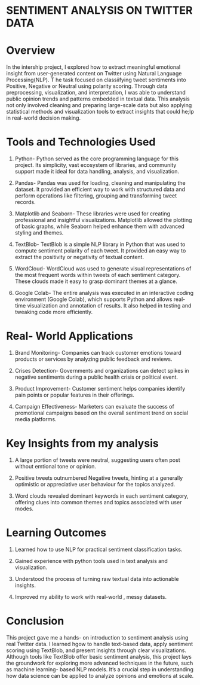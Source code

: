 # SENTIMENT ANALYSIS ON TWITTER DATA

# Overview
In the intership project, I explored how to extract meaningful emotional insight from user-generated content on Twitter using Natural Language Processing(NLP). T he task focused on classiifying tweet sentiments into Positive, Negative or Neutral using polarity scoring. Through data preprocessing, visualization, and interpretation, I was able to understand public opinion trends and patterns embedded in textual data.
This analysis not only involved cleaning and preparing large-scale data but also applying statistical methods and visualization tools to extract insights that could he;lp in real-world decision making. 

# Tools and Technologies Used

1. Python-
Python served as the core programming language for this project. Its simplicity, vast ecosystem of libraries, and community support made it ideal for data handling, analysis, and visualization.

2. Pandas-
Pandas was used for loading, cleaning and manipulating the dataset. It provided an efficient way to work with structured data and perform operations like filtering, grouping and transforming tweet records.

3. Matplotlib and Seaborn-
These libraries were used for creating professional and insightful visualizations. Matplotlib allowed the plotting of basic graphs, while Seaborn helped enhance them with advanced styling and themes.

4. TextBlob-
TextBlob is a simple NLP library in Python that was used to compute sentiment polarity of each tweet. It provided an easy way to extract the positivity or negativity of textual content.

5. WordCloud-
WordCloud was used to generate visual representations of the most frequent words within tweets of each sentiment category. These clouds made it easy to grasp dominant themes at a glance.

6. Google Colab-
The entire analysis was executed in an interactive coding environment (Google Colab), which supports Python and allows real-time visualization and annotation of results. It also helped in testing and tweaking code more efficiently.

# Real- World Applications

1. Brand Monitoring- Companies can track customer emotions toward products or services by analyzing public feedback and reviews.

2. Crises Detection- Governments and organizations can detect spikes in negative sentiments during a public health crisis or political event.

3. Product Improvement- Customer sentiment helps companies identify pain points or popular features in their offerings.

4. Campaign Effectiveness- Marketers can evaluate the success of promotional campaigns  based on the overall sentiment trend on social media platforms.

# Key Insights from my analysis

1. A large portion of tweets were neutral, suggesting users often post without emtional tone or opinion.

2. Positive tweets outnumbered Negative tweets, hinting at a generally optimistic or appreciative user behaviour for the topics analyzed.

3. Word clouds revealed dominant keywords in each sentiment category, offering clues into common themes and topics associated with user modes.

# Learning Outcomes
1. Learned how to use NLP for practical sentiment classification tasks.

2. Gained experience with python tools used in text analysis and visualization.

3. Understood the process of turning raw textual data into actionable insights.

4. Improved my ability to work with real-world , messy datasets.

# Conclusion 

This project gave me a hands- on introduction to sentiment analysis using real Twitter data. I learned hgow to handle text-based data, apply sentiment scoring using TextBlob, and present insights through clear visualizations. Although tools like TextBlob offer basic sentiment analysis, this project lays the groundwork for exploring more advanced techniques in the future, such as machine learning- based NLP models. It’s a crucial step in understanding how data science can be applied to analyze opinions and emotions at scale.




